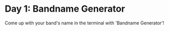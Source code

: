 # Day 1: Bandname Generator

Come up with your band's name in the terminal with 'Bandname Generator'!
